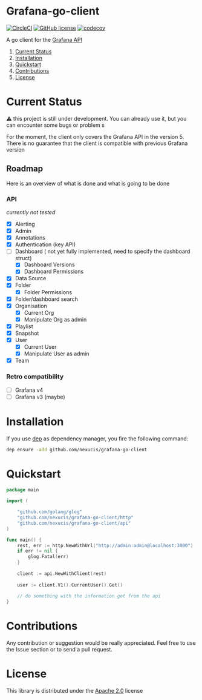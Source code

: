 Grafana-go-client
=========================
[![CircleCI](https://circleci.com/gh/Nexucis/grafana-go-client.svg?style=shield)](https://circleci.com/gh/Nexucis/grafana-go-client) [![GitHub license](https://img.shields.io/badge/license-Apache2-blue.svg)](./LICENSE) [![codecov](https://codecov.io/gh/Nexucis/grafana-go-client/branch/master/graph/badge.svg)](https://codecov.io/gh/Nexucis/grafana-go-client)

A go client for the [Grafana API](http://docs.grafana.org/http_api/)


1. [Current Status](#current-status) 
2. [Installation](#installation)
3. [Quickstart](#quickstart)
3. [Contributions](#contributions)
5. [License](#license)

# Current Status

:warning: this project is still under development. You can already use it, but you can encounter some bugs or problem s

For the moment, the client only covers the Grafana API in the version 5. There is no guarantee that the client is compatible with previous Grafana version

## Roadmap
Here is an overview of what is done and what is going to be done

### API

*currently not tested*

- [x] Alerting
- [x] Admin
- [x] Annotations
- [x] Authentication (key API)
- [ ] Dashboard ( not yet fully implemented, need to specify the dashboard struct)
   - [x] Dashboard Versions
   - [x] Dashboard Permissions
- [x] Data Source
- [x] Folder
   - [x] Folder Permissions
- [x] Folder/dashboard search
- [x] Organisation
   - [x] Current Org
   - [x] Manipulate Org as admin
- [x] Playlist
- [x] Snapshot
- [x] User
   - [x] Current User
   - [x] Manipulate User as admin
- [x] Team

### Retro compatibility

- [ ] Grafana v4
- [ ] Grafana v3 (maybe)

# Installation
If you use [dep](https://golang.github.io/dep/) as dependency manager, you fire the following command:

```bash
dep ensure -add github.com/nexucis/grafana-go-client
```

# Quickstart

```go
package main

import (

	"github.com/golang/glog"
	"github.com/nexucis/grafana-go-client/http"
	"github.com/nexucis/grafana-go-client/api"
)

func main() {
	rest, err := http.NewWithUrl("http://admin:admin@localhost:3000")
	if err != nil {
		glog.Fatal(err)
	}
	
	client := api.NewWithClient(rest)
	
	user := client.V1().CurrentUser().Get()
	
	// do something with the information get from the api
}
```

# Contributions

Any contribution or suggestion would be really appreciated. Feel free to use the Issue section or to send a pull request.

# License

This library is distributed under the [Apache 2.0](./LICENSE) license

